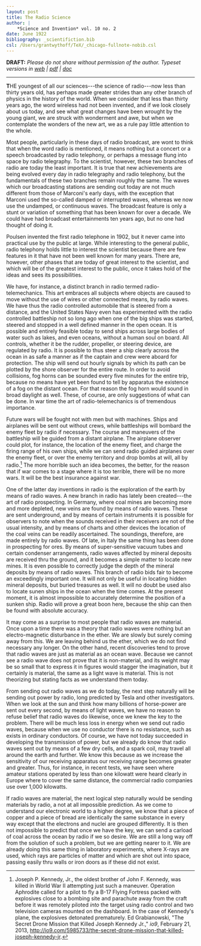 ```yaml
---
layout: post
title: The Radio Science
author: |
    *Science and Invention* vol. 10 no. 2
date: June 1922
bibliography: _scientifiction.bib
csl: /Users/grantwythoff/TeX/_chicago-fullnote-nobib.csl
---
```


**DRAFT:** *Please do not share without permission of the author. Typeset versions in  [web](http://gernsback.wythoff.net/192206_the_radio_science.html) \| [pdf](https://github.com/gwijthoff/perversity_of_things/blob/master/typeset_drafts/192206_the_radio_science.pdf?raw=true) \| [doc](https://github.com/gwijthoff/perversity_of_things/blob/master/typeset_drafts/192206_the_radio_science.docx)*

* * * * * * * * 

**T**HE youngest of all our sciences---the science of radio---now less than thirty years old, has perhaps made greater strides than any other branch of physics in the history of the world.  When we consider that less than thirty years ago, the word wireless had not been invented, and if we look closely about us today, and see what great changes have been wrought by the young giant, we are struck with wonderment and awe, but when we contemplate the wonders of the new art, we as a rule pay little attention to the whole.

Most people, particularly in these days of radio broadcast, are wont to think that when the word radio is mentioned, it means nothing but a concert or a speech broadcasted by radio telephony, or perhaps a message flung into space by radio telegraphy.  To the scientist, however, these two branches of radio are today the least important.  It is true that new achievements are being evolved every day in radio telegraphy and radio telephony, but the fundamentals of these two branches remain roughly the same.  The waves which our broadcasting stations are sending out today are not much different from those of Marconi's early days, with the exception that Marconi used the so-called damped or interrupted waves, whereas we now use the undamped, or continuous waves.  The broadcast feature is only a stunt or variation of something that has been known for over a decade.  We could have had broadcast entertainments ten years ago, but no one had thought of doing it.

Poulsen invented the first radio telephone in 1902, but it never came into practical use by the public at large.  While interesting to the general public, radio telephony holds little to interest the scientist because there are few features in it that have not been well known for many years.  There are, however, other phases that are today of great interest to the scientist, and which will be of the greatest interest to the public, once it takes hold of the ideas and sees its possibilities.

We have, for instance, a distinct branch in radio termed radio-telemechanics.  This art embraces all subjects where objects are caused to move without the use of wires or other connected means, by radio waves.  We have thus the radio controlled automobile that is steered from a distance, and the United States Navy even has experimented with the radio controlled battleship not so long ago when one of the big ships was started, steered and stopped in a well defined manner in the open ocean.  It is possible and entirely feasible today to send ships across large bodies of water such as lakes, and even oceans, without a human soul on board.  All controls, whether it be the rudder, propeller, or steering device, are regulated by radio.  It is possible to thus steer a ship clearly across the ocean in as safe a manner as if the captain and crew were aboard for protection.  The ship will send out hourly signals by which its path can be plotted by the shore observer for the entire route.  In order to avoid collisions, fog horns can be sounded every five minutes for the entire trip, because no means have yet been found to tell by apparatus the existence of a fog on the distant ocean.  For that reason the fog horn would sound in broad daylight as well.  These, of course, are only suggestions of what can be done.  In war time the art of radio-telemechanics is of tremendous importance.

Future wars will be fought not with men but with machines.  Ships and airplanes will be sent out without crews, while battleships will bombard the enemy fleet by radio if necessary.  The course and maneuvers of the battleship will be guided from a distant airplane.  The airplane observer could plot, for instance, the location of the enemy fleet, and charge the firing range of his own ships, while we can send radio guided airplanes over the enemy fleet, or over the enemy territory and drop bombs at will, all by radio.[^1]  The more horrible such an idea becomes, the better, for the reason that if war comes to a stage where it is too terrible, there will be no more wars.  It will be the best insurance against war.

One of the latter day inventions in radio is the exploration of the earth by means of radio waves.  A new branch in radio has lately been created---the art of radio prospecting.  In Germany, where coal mines are becoming more and more depleted, new veins are found by means of radio waves.  These are sent underground, and by means of certain instruments it is possible for observers to note when the sounds received in their receivers are not of the usual intensity, and by means of charts and other devices the location of the coal veins can be readily ascertained.  The soundings, therefore, are made entirely by radio waves.  Of late, in Italy the same thing has been done in prospecting for ores.  By means of super-sensitive vacuum tubes and certain condenser arrangements, radio waves affected by mineral deposits are received thru the ground, and it becomes a simple matter to locate new mines.  It is even possible to correctly judge the depth of the mineral deposits by means of radio waves.  This branch of radio bids fair to become an exceedingly important one.  It will not only be useful in locating hidden mineral deposits, but buried treasures as well.  It will no doubt be used also to locate sunen ships in the ocean when the time comes.  At the present moment, it is almost impossible to accurately determine the position of a sunken ship.  Radio will prove a great boon here, because the ship can then be found with absolute accuracy.

It may come as a surprise to most people that radio waves are material.  Once upon a time there was a theory that radio waves were nothing but an electro-magnetic disturbance in the ether.  We are slowly but surely coming away from this.  We are leaving behind us the ether, which we do not find necessary any longer.  On the other hand, recent discoveries tend to prove that radio waves are just as material as an ocean wave.  Because we cannot see a radio wave does not prove that it is non-material, and its weight may be so small that to express it in figures would stagger the imagination, but it certainly is material, the same as a light wave is material.  This is not theorizing but stating facts as we understand them today.

From sending out radio waves as we do today, the next step naturally will be sending out power by radio, long predicted by Tesla and other investigators.  When we look at the sun and think how many billions of horse-power are sent out every second, by means of light waves, we have no reason to refuse belief that radio waves do likewise, once we knew the key to the problem.  There will be much less loss in energy when we send out radio waves, because when we use no conductor there is no resistance, such as exists in ordinary conductors.  Of course, we have not today succeeded in developing the transmission of power, but we already do know that radio waves sent out by means of a few dry cells, and a spark coil, may travel all around the earth and further.  We know this because as we increase the sensitivity of our receiving apparatus our receiving range becomes greater and greater.  Thus, for instance, in recent tests, we have seen where amateur stations operated by less than one kilowatt were heard clearly in Europe where to cover the same distance, the commercial radio companies use over 1,000 kilowatts.

If radio waves are material, the next logical step naturally would be sending materials by radio, a not at all impossible prediction.  As we come to understand our electronic world to a higher degree, we know that a piece of copper and a piece of bread are identically the same substance in every way except that the electrons and nuclei are grouped differently.  It is then not impossible to predict that once we have the key, we can send a carload of coal across the ocean by radio if we so desire.  We are still a long way off from the solution of such a problem, but we are getting nearer to it.  We are already doing this same thing in laboratory experiments, where X-rays are used, which rays are particles of matter and which are shot out into space, passing easily thru walls or iron doors as if these did not exist.

[^1]: Joseph P. Kennedy, Jr., the oldest brother of John F. Kennedy, was killed in World War II attempting just such a maneuver.  Operation Aphrodite called for a pilot to fly a B-17 Flying Fortress packed with explosives close to a bombing site and parachute away from the craft before it was remotely piloted *into* the target using radio control and two television cameras mounted on the dashboard.  In the case of Kennedy's plane, the explosives detonated prematurely.  Ed Grabianowski, "The Secret Drone Mission that Killed Joseph Kennedy Jr.," *io9*, February 21, 2013, <http://io9.com/5985733/the-secret-drone-mission-that-killed-joseph-kennedy-jr>.